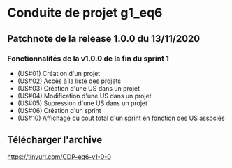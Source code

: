 # Conduite de projet g1_eq6

## Patchnote de la release 1.0.0 du 13/11/2020

### Fonctionnalités de la v1.0.0 de la fin du sprint 1

- (US#01) Création d'un projet
- (US#02) Accès à la liste des projets 
- (US#03) Création d'une US dans un projet 
- (US#04) Modification d'une US dans un projet 
- (US#05) Supression d'une US dans un projet
- (US#06) Création d'un sprint
- (US#10) Affichage du cout total d'un sprint en fonction des US associés

## Télécharger l'archive
https://tinyurl.com/CDP-eq6-v1-0-0